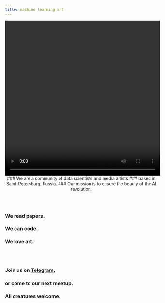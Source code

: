 ```yaml
---
title: machine learning art
---
```

<p style="text-align: center;"> 
<video autoplay="autoplay" loop="loop" width="512" height="512">
  <source src="/assets/images/4a460.mp4" type="video/mp4">
</video>
### We are a community of data scientists and media artists
### based in Saint-Petersburg, Russia. 
### Our mission is to ensure the beauty of the AI revolution.

<br/><br/> 

### We read papers.
### We can code.
### We love art.

<br/><br/> 

### Join us on [Telegram](https://t.me/mlart_chat), 
### or come to our next meetup. 
### All creatures welcome. 

</p>
